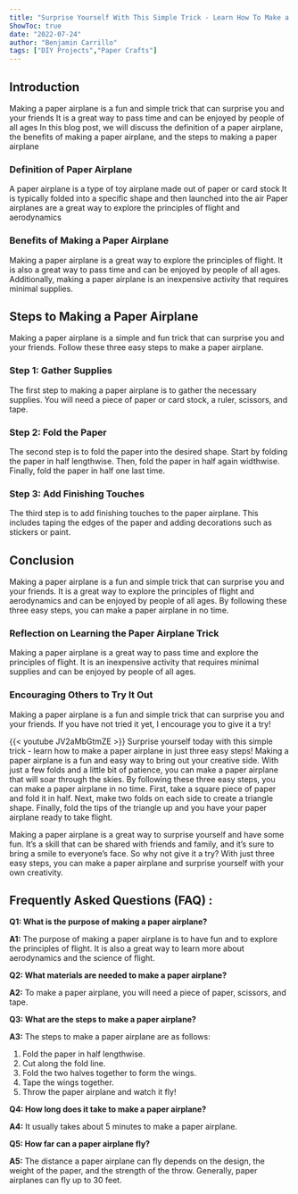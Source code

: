 ```yaml
---
title: "Surprise Yourself With This Simple Trick - Learn How To Make a Paper Airplane In Just 3 Easy Steps!"
ShowToc: true 
date: "2022-07-24"
author: "Benjamin Carrillo" 
tags: ["DIY Projects","Paper Crafts"]
---
```

## Introduction
Making a paper airplane is a fun and simple trick that can surprise you and your friends It is a great way to pass time and can be enjoyed by people of all ages In this blog post, we will discuss the definition of a paper airplane, the benefits of making a paper airplane, and the steps to making a paper airplane 

### Definition of Paper Airplane
A paper airplane is a type of toy airplane made out of paper or card stock It is typically folded into a specific shape and then launched into the air Paper airplanes are a great way to explore the principles of flight and aerodynamics

### Benefits of Making a Paper Airplane
Making a paper airplane is a great way to explore the principles of flight. It is also a great way to pass time and can be enjoyed by people of all ages. Additionally, making a paper airplane is an inexpensive activity that requires minimal supplies.

## Steps to Making a Paper Airplane
Making a paper airplane is a simple and fun trick that can surprise you and your friends. Follow these three easy steps to make a paper airplane.

### Step 1: Gather Supplies
The first step to making a paper airplane is to gather the necessary supplies. You will need a piece of paper or card stock, a ruler, scissors, and tape.

### Step 2: Fold the Paper
The second step is to fold the paper into the desired shape. Start by folding the paper in half lengthwise. Then, fold the paper in half again widthwise. Finally, fold the paper in half one last time.

### Step 3: Add Finishing Touches
The third step is to add finishing touches to the paper airplane. This includes taping the edges of the paper and adding decorations such as stickers or paint.

## Conclusion
Making a paper airplane is a fun and simple trick that can surprise you and your friends. It is a great way to explore the principles of flight and aerodynamics and can be enjoyed by people of all ages. By following these three easy steps, you can make a paper airplane in no time. 

### Reflection on Learning the Paper Airplane Trick
Making a paper airplane is a great way to pass time and explore the principles of flight. It is an inexpensive activity that requires minimal supplies and can be enjoyed by people of all ages. 

### Encouraging Others to Try It Out
Making a paper airplane is a fun and simple trick that can surprise you and your friends. If you have not tried it yet, I encourage you to give it a try!

{{< youtube JV2aMbGtmZE >}} 
Surprise yourself today with this simple trick - learn how to make a paper airplane in just three easy steps! Making a paper airplane is a fun and easy way to bring out your creative side. With just a few folds and a little bit of patience, you can make a paper airplane that will soar through the skies. By following these three easy steps, you can make a paper airplane in no time. First, take a square piece of paper and fold it in half. Next, make two folds on each side to create a triangle shape. Finally, fold the tips of the triangle up and you have your paper airplane ready to take flight. 

Making a paper airplane is a great way to surprise yourself and have some fun. It’s a skill that can be shared with friends and family, and it’s sure to bring a smile to everyone’s face. So why not give it a try? With just three easy steps, you can make a paper airplane and surprise yourself with your own creativity.

## Frequently Asked Questions (FAQ) :
**Q1: What is the purpose of making a paper airplane?**

**A1:** The purpose of making a paper airplane is to have fun and to explore the principles of flight. It is also a great way to learn more about aerodynamics and the science of flight. 

**Q2: What materials are needed to make a paper airplane?**

**A2:** To make a paper airplane, you will need a piece of paper, scissors, and tape. 

**Q3: What are the steps to make a paper airplane?**

**A3:** The steps to make a paper airplane are as follows: 
1. Fold the paper in half lengthwise. 
2. Cut along the fold line.
3. Fold the two halves together to form the wings. 
4. Tape the wings together. 
5. Throw the paper airplane and watch it fly! 

**Q4: How long does it take to make a paper airplane?**

**A4:** It usually takes about 5 minutes to make a paper airplane. 

**Q5: How far can a paper airplane fly?**

**A5:** The distance a paper airplane can fly depends on the design, the weight of the paper, and the strength of the throw. Generally, paper airplanes can fly up to 30 feet.



